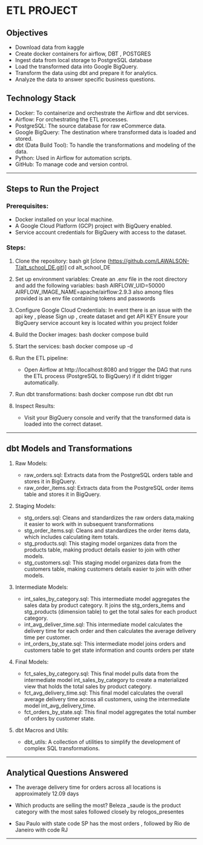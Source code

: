 # ETL PROJECT

## Objectives

- Download data from kaggle
- Create docker containers for airflow, DBT , POSTGRES
- Ingest data from local storage to PostgreSQL database
- Load the transformed data into Google BigQuery.
- Transform the data using dbt and prepare it for analytics.
- Analyze the data to answer specific business questions.

## Technology Stack

- Docker: To containerize and orchestrate the Airflow and dbt services.
- Airflow: For orchestrating the ETL processes.
- PostgreSQL: The source database for raw eCommerce data.
- Google BigQuery: The destination where transformed data is loaded and stored.
- dbt (Data Build Tool): To handle the transformations and modeling of the data.
- Python: Used in Airflow for automation scripts.
- GitHub: To manage code and version control.

---

## Steps to Run the Project 

### Prerequisites:
- Docker installed on your local machine.
- A Google Cloud Platform (GCP) project with BigQuery enabled.
- Service account credentials for BigQuery with access to the dataset.

### Steps:

1. Clone the repository:
   bash
   git [clone (https://github.com/LAWALSON-T/alt_school_DE.git)]
   cd alt_school_DE
   

2. Set up environment variables:
   Create an .env file in the root directory and add the following variables:
   bash
   AIRFLOW_UID=50000
   AIRFLOW_IMAGE_NAME=apache/airflow:2.9.3
   also among files provided is an env file containing tokens and passwords
   

4. Configure Google Cloud Credentials:
   In event there is an issue with the api key , please Sign up , create dataset and get API KEY
   Ensure your BigQuery service account key is located within you project folder
   

5. Build the Docker images:
   bash
   docker compose build
   

6. Start the services:
   bash
   docker compose up -d
   

7. Run the ETL pipeline:
   - Open Airflow at http://localhost:8080 and trigger the DAG that runs the ETL process (PostgreSQL to BigQuery) if it didnt trigger automatically.
   
8. Run dbt transformations:
   bash
   docker compose run dbt dbt run
   

9. Inspect Results:
   - Visit your BigQuery console and verify that the transformed data is loaded into the correct dataset.

---

##  dbt Models and Transformations

1. Raw Models:
   - raw_orders.sql: Extracts data from the PostgreSQL orders table and stores it in BigQuery.
   - raw_order_items.sql: Extracts data from the PostgreSQL order items table and stores it in BigQuery.
   
2. Staging Models:
   - stg_orders.sql: Cleans and standardizes the raw orders data,making it easier to work with in subsequent transformations
   - stg_order_items.sql: Cleans and standardizes the order items data, which includes calculating item totals.
   - stg_products.sql: This staging model organizes data from the products table, making product details easier to join with other models.
   - stg_customers.sql: This staging model organizes data from the customers table, making customers details easier to join with other models.
     
3. Intermediate Models:
   - int_sales_by_category.sql: This intermediate model aggregates the sales data by product category. It joins the stg_orders_items and stg_products (dimension table) to 
     get the total sales for each product category.
   - int_avg_deliver_time.sql: This intermediate model calculates the delivery time for each order and then calculates the average delivery time per customer.
   - int_orders_by_state.sql: This intermediate model joins orders and customers table to get state information and counts orders per state

3. Final Models:
   - fct_sales_by_category.sql: This final model pulls data from the intermediate model int_sales_by_category to create a materialized view that holds the total sales by 
     product category.
   - fct_avg_delivery_time.sql: This final model calculates the overall average delivery time across all customers, using the intermediate model int_avg_delivery_time.
   - fct_orders_by_state.sql: This final model aggregates the total number of orders by customer state.
   
4. dbt Macros and Utils:
   - dbt_utils: A collection of utilities to simplify the development of complex SQL transformations.

---

## Analytical Questions Answered

- The average delivery time for orders across all locations is approximately 12.09 days
  
- Which products are selling the most?
  Beleza _saude is the product category with the most sales followed closely by relogos_presentes

- Sau Paulo with state code SP has the most orders , followed by Rio de Janeiro with code RJ

---


